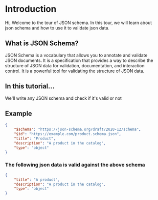 # Introduction

Hi, Welcome to the tour of JSON schema. In this tour, we will learn about json schema and how to use it to validate json data.

## What is JSON Schema?

JSON Schema is a vocabulary that allows you to annotate and validate JSON documents. It is a specification that provides a way to describe the structure of JSON data for validation, documentation, and interaction control. It is a powerful tool for validating the structure of JSON data.

## In this tutorial...

We'll write any JSON schema and check if it's valid or not

## Example

```json
{
    "$schema": "https://json-schema.org/draft/2020-12/schema",
    "$id": "https://example.com/product.schema.json",
    "title": "Product",
    "description": "A product in the catalog",
    "type": "object"
}
```

### The following json data is valid against the above schema

```json
{
    "title": "A product",
    "description": "A product in the catalog",
    "type": "object"
}
```

